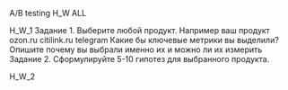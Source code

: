 A/B testing H_W ALL

H_W_1
Задание 1. 
Выберите любой продукт.
Например ваш продукт
ozon.ru
citilink.ru
telegram
Какие бы ключевые метрики вы выделили? Опишите почему вы выбрали именно их и можно ли их измерить
Задание 2.
Сформулируйте 5-10 гипотез для выбранного продукта.

H_W_2
